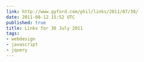 ```yaml
---
link: http://www.gyford.com/phil/links/2011/07/30/
date: 2011-08-12 15:52 UTC
published: true
title: Links for 30 July 2011
tags:
- webdesign
- javascript
- jquery
---
```



